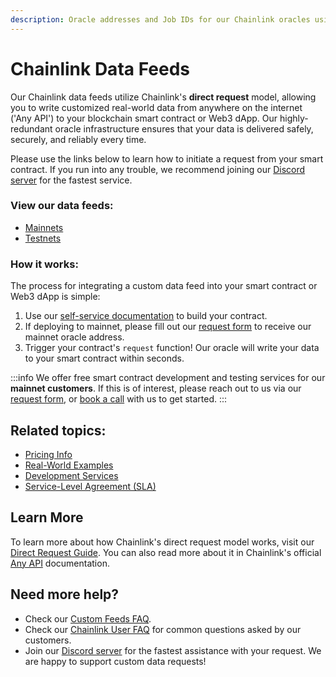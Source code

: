 ```yaml
---
description: Oracle addresses and Job IDs for our Chainlink oracles using the direct request model.
---
```


# Chainlink Data Feeds

Our Chainlink data feeds utilize Chainlink's **direct request** model, allowing you to write customized real-world data from anywhere on the internet ('Any API') to your blockchain smart contract or Web3 dApp. Our highly-redundant oracle infrastructure ensures that your data is delivered safely, securely, and reliably every time. 

Please use the links below to learn how to initiate a request from your smart contract. If you run into any trouble, we recommend joining our [Discord server](https://discord.gg/Xs6SjqVPUA) for the fastest service.

### View our data feeds:

* [Mainnets](/services/direct-request-jobs/mainnets/)
* [Testnets](/services/direct-request-jobs/testnets/)

### How it works:

The process for integrating a custom data feed into your smart contract or Web3 dApp is simple:

1. Use our [self-service documentation](/services/direct-request-jobs/Jobs-and-Pricing) to build your contract.
2. If deploying to mainnet, please fill out our [request form](https://linkwellnodes.io/Getting-Started.html) to receive our mainnet oracle address.
3. Trigger your contract's `request` function! Our oracle will write your data to your smart contract within seconds.

:::info
We offer free smart contract development and testing services for our **mainnet customers**. If this is of interest, please reach out to us via our [request form](https://linkwellnodes.io/Getting-Started.html), or [book a call](https://calendly.com/linkwell-nodes) with us to get started. 
:::

## Related topics:

- [Pricing Info](/services/direct-request-jobs/Pricing)
- [Real-World Examples](/services/direct-request-jobs/Any-API-Guide)
- [Development Services](/services/Development-Services)
- [Service-Level Agreement (SLA)](/services/direct-request-jobs/Service-Level-Agreement)

## Learn More

To learn more about how Chainlink's direct request model works, visit our [Direct Request Guide](/knowledgebase/Direct-Request-Guide). You can also read more about it in Chainlink's official [Any API](https://docs.chain.link/any-api/introduction) documentation.


## Need more help?

* Check our [Custom Feeds FAQ](/knowledgebase/faq/Chainlink-Users#custom-data-feeds).
* Check our [Chainlink User FAQ](/knowledgebase/faq/Chainlink-Users "FAQ - Chainlink Data Consumers") for common questions asked by our customers.
* Join our [Discord server](https://discord.gg/Xs6SjqVPUA) for the fastest assistance with your request. We are happy to support custom data requests!